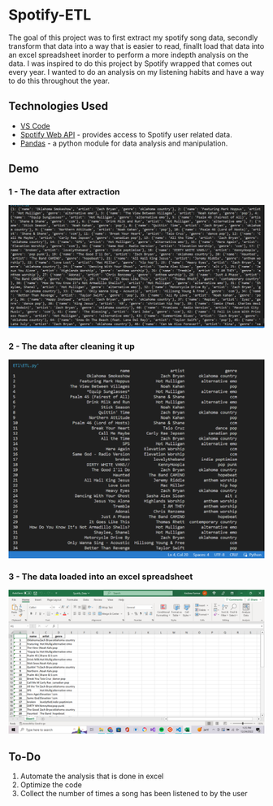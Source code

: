 # Spotify-ETL

The goal of this project was to first extract my spotify song data, secondly transform that data into a way that is easier to read, finallt load that data into an excel spreadsheet inorder to perform a more indepth analysis on the data. I was inspired to do this project by Spotify wrapped that comes out every year. I wanted to do an analysis on my listening habits and have a way to do this throughout the year.

## Technologies Used
- [VS Code](https://code.visualstudio.com/)
- [Spotify Web API](https://developer.spotify.com/documentation/web-api/) - provides access to Spotify user related data.
- [Pandas](https://pandas.pydata.org/) - a python module for data analysis and manipulation.

## Demo
### 1 - The data after extraction
![demo](https://github.com/andrewfarmer13/Spotify-ETL/blob/main/images/dirtyData.png)
### 2 - The data after cleaning it up
![demo](https://github.com/andrewfarmer13/Spotify-ETL/blob/main/images/cleanData.png)
### 3 - The data loaded into an excel spreadsheet
![demo](https://github.com/andrewfarmer13/Spotify-ETL/blob/main/images/excelScreenshot.png)

## To-Do
1. Automate the analysis that is done in excel
2. Optimize the code
3. Collect the number of times a song has been listened to by the user
